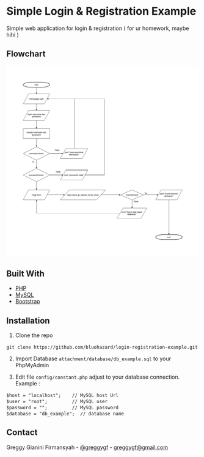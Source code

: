 # Simple Login & Registration Example
Simple web application for login & registration ( for ur homework, maybe hihi )

## Flowchart

<p align="center">
  <img src="attachment/documentation/Flowchart Login.png" alt="Flowchart">
</p>

## Built With
* [PHP](https://www.php.net/)
* [MySQL](https://www.mysql.com/)
* [Bootstrap](https://getbootstrap.com/)

## Installation

1. Clone the repo
```
git clone https://github.com/bluohazard/login-registration-example.git
```

2. Import Database `attachment/database/db_example.sql` to your PhpMyAdmin

3. Edit file `config/constant.php` adjust to your database connection. Example : 
```
$host = "localhost";    // MySQL host Url
$user = "root";         // MySQL user
$password = "";         // MySQL password
$database = "db_example";  // database name
```

<!-- CONTACT -->
## Contact

Greggy Gianini Firmansyah - [@greggygf](https://instagram.com/GreggyGF) - greggygf@gmail.com
